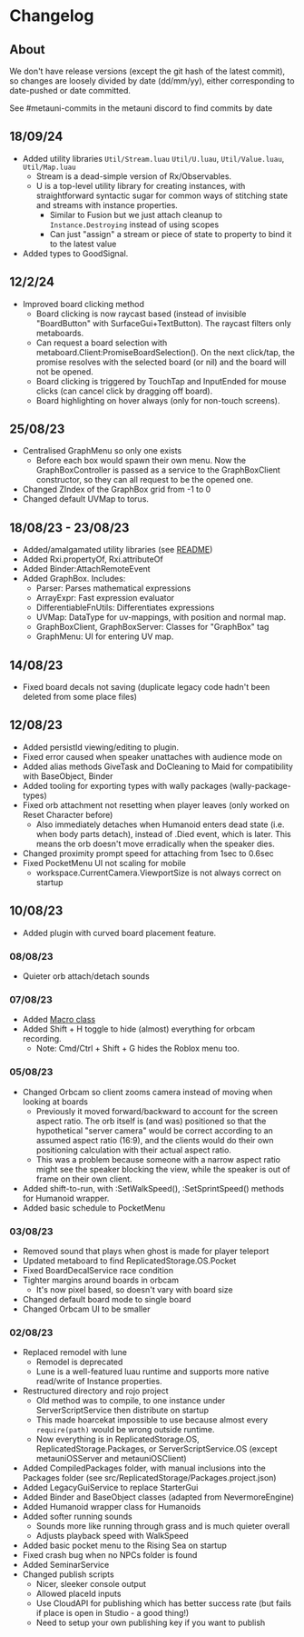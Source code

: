 # Changelog

## About
We don't have release versions (except the git hash of the latest commit),
so changes are loosely divided by date (dd/mm/yy), either corresponding to date-pushed or date committed.

See #metauni-commits in the metauni discord to find commits by date

## 18/09/24
- Added utility libraries `Util/Stream.luau` `Util/U.luau`, `Util/Value.luau`, `Util/Map.luau`
	- Stream is a dead-simple version of Rx/Observables.
	- U is a top-level utility library for creating instances, with straightforward syntactic sugar
		for common ways of stitching state and streams with instance properties.
		- Similar to Fusion but we just attach cleanup to `Instance.Destroying` instead of using scopes
		- Can just "assign" a stream or piece of state to property to bind it to the latest value
- Added types to GoodSignal.

## 12/2/24
- Improved board clicking method
	- Board clicking is now raycast based (instead of invisible "BoardButton" with SurfaceGui+TextButton). The raycast filters only metaboards.
	- Can request a board selection with metaboard.Client:PromiseBoardSelection(). On the next click/tap, the promise resolves with the selected board (or nil) and the board will not be opened.
	- Board clicking is triggered by TouchTap and InputEnded for mouse clicks (can cancel click by dragging off board).
	- Board highlighting on hover always (only for non-touch screens).

## 25/08/23
- Centralised GraphMenu so only one exists
	- Before each box would spawn their own menu. Now the GraphBoxController is passed as a service to the GraphBoxClient constructor, so they can all request to be the opened one.
- Changed ZIndex of the GraphBox grid from -1 to 0
- Changed default UVMap to torus.

## 18/08/23 - 23/08/23
- Added/amalgamated utility libraries (see [README](./src/ReplicatedStorage/Util/README.md))
- Added Rxi.propertyOf, Rxi.attributeOf
- Added Binder:AttachRemoteEvent
- Added GraphBox. Includes:
	- Parser: Parses mathematical expressions
	- ArrayExpr: Fast expression evaluator
	- DifferentiableFnUtils: Differentiates expressions
	- UVMap: DataType for uv-mappings, with position and normal map.
	- GraphBoxClient, GraphBoxServer: Classes for "GraphBox" tag
	- GraphMenu: UI for entering UV map.

## 14/08/23
- Fixed board decals not saving (duplicate legacy code hadn't been deleted from some place files)

## 12/08/23
- Added persistId viewing/editing to plugin.
- Fixed error caused when speaker unattaches with audience mode on
- Added alias methods GiveTask and DoCleaning to Maid for compatibility with BaseObject, Binder
- Added tooling for exporting types with wally packages (wally-package-types)
- Fixed orb attachment not resetting when player leaves (only worked on Reset Character before)
	- Also immediately detaches when Humanoid enters dead state (i.e. when body parts detach), instead of .Died event, which is later. This means the orb doesn't move erradically when the speaker dies.
- Changed proximity prompt speed for attaching from 1sec to 0.6sec
- Fixed PocketMenu UI not scaling for mobile
	- workspace.CurrentCamera.ViewportSize is not always correct on startup

## 10/08/23
- Added plugin with curved board placement feature.

### 08/08/23
- Quieter orb attach/detach sounds

### 07/08/23
- Added [Macro class](./src/ReplicatedStorage/Util/Macro.lua)
- Added Shift + H toggle to hide (almost) everything for orbcam recording.
	- Note: Cmd/Ctrl + Shift + G hides the Roblox menu too.

### 05/08/23
- Changed Orbcam so client zooms camera instead of moving when looking at boards
	- Previously it moved forward/backward to account for the screen aspect ratio. The orb itself is (and was) positioned so that the hypothetical "server camera" would be correct according to an assumed aspect ratio (16:9), and the clients would do their own positioning calculation with their actual aspect ratio.
	- This was a problem because someone with a narrow aspect ratio might see the speaker blocking the view, while the speaker is out of frame on their own client.
- Added shift-to-run, with :SetWalkSpeed(), :SetSprintSpeed() methods for Humanoid wrapper.
- Added basic schedule to PocketMenu

### 03/08/23
- Removed sound that plays when ghost is made for player teleport
- Updated metaboard to find ReplicatedStorage.OS.Pocket
- Fixed BoardDecalService race condition
- Tighter margins around boards in orbcam
	- It's now pixel based, so doesn't vary with board size
- Changed default board mode to single board
- Changed Orbcam UI to be smaller

### 02/08/23
- Replaced remodel with lune
	- Remodel is deprecated
	- Lune is a well-featured luau runtime and supports more native read/write of Instance properties.
- Restructured directory and rojo project
	- Old method was to compile, to one instance under ServerScriptService then distribute on startup
	- This made hoarcekat impossible to use because almost every `require(path)` would be wrong outside runtime.
	- Now everything is in ReplicatedStorage.OS, ReplicatedStorage.Packages, or ServerScriptService.OS (except metauniOSServer and metauniOSClient)
- Added CompiledPackages folder, with manual inclusions into the Packages folder (see src/ReplicatedStorage/Packages.project.json)
- Added LegacyGuiService to replace StarterGui
- Added Binder and BaseObject classes (adapted from NevermoreEngine)
- Added Humanoid wrapper class for Humanoids
- Added softer running sounds
	- Sounds more like running through grass and is much quieter overall
	- Adjusts playback speed with WalkSpeed
- Added basic pocket menu to the Rising Sea on startup
- Fixed crash bug when no NPCs folder is found
- Added SeminarService
- Changed publish scripts
	- Nicer, sleeker console output
	- Allowed placeId inputs
	- Use CloudAPI for publishing which has better success rate (but fails if place is open in Studio - a good thing!)
	- Need to setup your own publishing key if you want to publish

